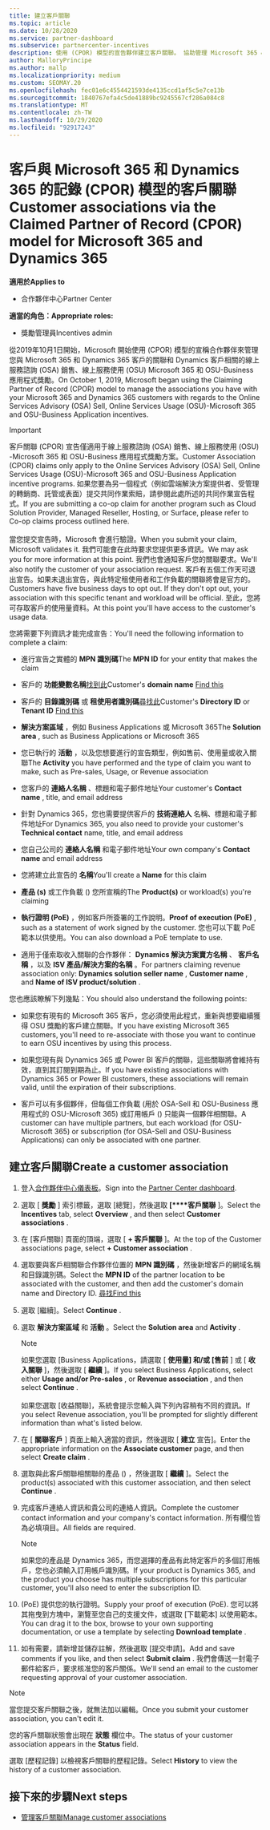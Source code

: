 ```yaml
---
title: 建立客戶關聯
ms.topic: article
ms.date: 10/28/2020
ms.service: partner-dashboard
ms.subservice: partnercenter-incentives
description: 使用 (CPOR) 模型的宣告夥伴建立客戶關聯。 協助管理 Microsoft 365 & Dynamics 365 客戶的銷售、使用量、獎勵。
author: MalloryPrincipe
ms.author: mallp
ms.localizationpriority: medium
ms.custom: SEOMAY.20
ms.openlocfilehash: fec01e6c4554421593de4135ccd1af5c5e7ce13b
ms.sourcegitcommit: 1840767efa4c5de41889bc9245567cf286a084c8
ms.translationtype: MT
ms.contentlocale: zh-TW
ms.lasthandoff: 10/29/2020
ms.locfileid: "92917243"
---
```

# <a name="customer-associations-via-the-claimed-partner-of-record-cpor-model-for-microsoft-365-and-dynamics-365"></a><span data-ttu-id="d0f2f-104">客戶與 Microsoft 365 和 Dynamics 365 的記錄 (CPOR) 模型的客戶關聯</span><span class="sxs-lookup"><span data-stu-id="d0f2f-104">Customer associations via the Claimed Partner of Record (CPOR) model for Microsoft 365 and Dynamics 365</span></span>

<span data-ttu-id="d0f2f-105">**適用於**</span><span class="sxs-lookup"><span data-stu-id="d0f2f-105">**Applies to**</span></span>

- <span data-ttu-id="d0f2f-106">合作夥伴中心</span><span class="sxs-lookup"><span data-stu-id="d0f2f-106">Partner Center</span></span>

<span data-ttu-id="d0f2f-107">**適當的角色：**</span><span class="sxs-lookup"><span data-stu-id="d0f2f-107">**Appropriate roles:**</span></span>

- <span data-ttu-id="d0f2f-108">獎勵管理員</span><span class="sxs-lookup"><span data-stu-id="d0f2f-108">Incentives admin</span></span>

<span data-ttu-id="d0f2f-109">從2019年10月1日開始，Microsoft 開始使用 (CPOR) 模型的宣稱合作夥伴來管理您與 Microsoft 365 和 Dynamics 365 客戶的關聯和 Dynamics 客戶相關的線上服務諮詢 (OSA) 銷售、線上服務使用 (OSU) Microsoft 365 和 OSU-Business 應用程式獎勵。</span><span class="sxs-lookup"><span data-stu-id="d0f2f-109">On October 1, 2019, Microsoft began using the Claiming Partner of Record (CPOR) model to manage the associations you have with your Microsoft 365 and Dynamics 365 customers with regards to the Online Services Advisory (OSA) Sell, Online Services Usage (OSU)-Microsoft 365 and OSU-Business Application incentives.</span></span>

>[!Important]
> <span data-ttu-id="d0f2f-110">客戶關聯 (CPOR) 宣告僅適用于線上服務諮詢 (OSA) 銷售、線上服務使用 (OSU) -Microsoft 365 和 OSU-Business 應用程式獎勵方案。</span><span class="sxs-lookup"><span data-stu-id="d0f2f-110">Customer Association (CPOR) claims only apply to the Online Services Advisory (OSA) Sell, Online Services Usage (OSU)-Microsoft 365 and OSU-Business Application incentive programs.</span></span> <span data-ttu-id="d0f2f-111">如果您要為另一個程式（例如雲端解決方案提供者、受管理的轉銷商、託管或表面）提交共同作業索賠，請參閱此處所述的共同作業宣告程式。</span><span class="sxs-lookup"><span data-stu-id="d0f2f-111">If you are submitting a co-op claim for another program such as Cloud Solution Provider, Managed Reseller, Hosting, or Surface, please refer to Co-op claims process outlined here.</span></span> <br><br><span data-ttu-id="d0f2f-112">當您提交宣告時，Microsoft 會進行驗證。</span><span class="sxs-lookup"><span data-stu-id="d0f2f-112">When you submit your claim, Microsoft validates it.</span></span> <span data-ttu-id="d0f2f-113">我們可能會在此時要求您提供更多資訊。</span><span class="sxs-lookup"><span data-stu-id="d0f2f-113">We may ask you for more information at this point.</span></span> <span data-ttu-id="d0f2f-114">我們也會通知客戶您的關聯要求。</span><span class="sxs-lookup"><span data-stu-id="d0f2f-114">We'll also notify the customer of your association request.</span></span> <span data-ttu-id="d0f2f-115">客戶有五個工作天可退出宣告。如果未退出宣告，與此特定租使用者和工作負載的關聯將會是官方的。</span><span class="sxs-lookup"><span data-stu-id="d0f2f-115">Customers have five business days to opt out. If they don't opt out, your association with this specific tenant and workload will be official.</span></span> <span data-ttu-id="d0f2f-116">至此，您將可存取客戶的使用量資料。</span><span class="sxs-lookup"><span data-stu-id="d0f2f-116">At this point you'll have access to the customer's usage data.</span></span> 

<span data-ttu-id="d0f2f-117">您將需要下列資訊才能完成宣告：</span><span class="sxs-lookup"><span data-stu-id="d0f2f-117">You'll need the following information to complete a claim:</span></span>

- <span data-ttu-id="d0f2f-118">進行宣告之實體的 **MPN 識別碼**</span><span class="sxs-lookup"><span data-stu-id="d0f2f-118">The **MPN ID** for your entity that makes the claim</span></span>

- <span data-ttu-id="d0f2f-119">客戶的 **功能變數名稱**[找到此](find-ids-and-domain-names.md)</span><span class="sxs-lookup"><span data-stu-id="d0f2f-119">Customer's **domain name** [Find this](find-ids-and-domain-names.md)</span></span>

- <span data-ttu-id="d0f2f-120">客戶的 **目錄識別碼** 或 **租使用者識別碼**[尋找此](find-ids-and-domain-names.md)</span><span class="sxs-lookup"><span data-stu-id="d0f2f-120">Customer's **Directory ID** or **Tenant ID** [Find this](find-ids-and-domain-names.md)</span></span>

- <span data-ttu-id="d0f2f-121">**解決方案區域** ，例如 Business Applications 或 Microsoft 365</span><span class="sxs-lookup"><span data-stu-id="d0f2f-121">The **Solution area** , such as Business Applications or Microsoft 365</span></span>

- <span data-ttu-id="d0f2f-122">您已執行的 **活動** ，以及您想要進行的宣告類型，例如售前、使用量或收入關聯</span><span class="sxs-lookup"><span data-stu-id="d0f2f-122">The **Activity** you have performed and the type of claim you want to make, such as Pre-sales, Usage, or Revenue association</span></span>

- <span data-ttu-id="d0f2f-123">您客戶的 **連絡人名稱** 、標題和電子郵件地址</span><span class="sxs-lookup"><span data-stu-id="d0f2f-123">Your customer's **Contact name** , title, and email address</span></span>

- <span data-ttu-id="d0f2f-124">針對 Dynamics 365，您也需要提供客戶的 **技術連絡人** 名稱、標題和電子郵件地址</span><span class="sxs-lookup"><span data-stu-id="d0f2f-124">For Dynamics 365, you also need to provide your customer's **Technical contact** name, title, and email address</span></span>

- <span data-ttu-id="d0f2f-125">您自己公司的 **連絡人名稱** 和電子郵件地址</span><span class="sxs-lookup"><span data-stu-id="d0f2f-125">Your own company's **Contact name** and email address</span></span>

- <span data-ttu-id="d0f2f-126">您將建立此宣告的 **名稱**</span><span class="sxs-lookup"><span data-stu-id="d0f2f-126">You'll create a **Name** for this claim</span></span>

- <span data-ttu-id="d0f2f-127">**產品 (s)** 或工作負載 () 您所宣稱的</span><span class="sxs-lookup"><span data-stu-id="d0f2f-127">The **Product(s)** or workload(s) you're claiming</span></span>

- <span data-ttu-id="d0f2f-128">**執行證明 (PoE)** ，例如客戶所簽署的工作說明。</span><span class="sxs-lookup"><span data-stu-id="d0f2f-128">**Proof of execution (PoE)** , such as a statement of work signed by the customer.</span></span> <span data-ttu-id="d0f2f-129">您也可以下載 PoE 範本以供使用。</span><span class="sxs-lookup"><span data-stu-id="d0f2f-129">You can also download a PoE template to use.</span></span>

- <span data-ttu-id="d0f2f-130">適用于僅索取收入關聯的合作夥伴： **Dynamics 解決方案賣方名稱** 、 **客戶名稱** ，以及 **ISV 產品/解決方案的名稱** 。</span><span class="sxs-lookup"><span data-stu-id="d0f2f-130">For partners claiming revenue association only: **Dynamics solution seller name** , **Customer name** , and **Name of ISV product/solution** .</span></span> 

<span data-ttu-id="d0f2f-131">您也應該瞭解下列幾點：</span><span class="sxs-lookup"><span data-stu-id="d0f2f-131">You should also understand the following points:</span></span>

- <span data-ttu-id="d0f2f-132">如果您有現有的 Microsoft 365 客戶，您必須使用此程式，重新與想要繼續獲得 OSU 獎勵的客戶建立關聯。</span><span class="sxs-lookup"><span data-stu-id="d0f2f-132">If you have existing Microsoft 365 customers, you'll need to re-associate with those you want to continue to earn OSU incentives by using this process.</span></span>

- <span data-ttu-id="d0f2f-133">如果您現有與 Dynamics 365 或 Power BI 客戶的關聯，這些關聯將會維持有效，直到其訂閱到期為止。</span><span class="sxs-lookup"><span data-stu-id="d0f2f-133">If you have existing associations with Dynamics 365 or Power BI customers, these associations will remain valid, until the expiration of their subscriptions.</span></span>

- <span data-ttu-id="d0f2f-134">客戶可以有多個夥伴，但每個工作負載 (用於 OSA-Sell 和 OSU-Business 應用程式的 OSU-Microsoft 365) 或訂用帳戶 () 只能與一個夥伴相關聯。</span><span class="sxs-lookup"><span data-stu-id="d0f2f-134">A customer can have multiple partners, but each workload (for OSU-Microsoft 365) or subscription (for OSA-Sell and OSU-Business Applications) can only be associated with one partner.</span></span>

## <a name="create-a-customer-association"></a><span data-ttu-id="d0f2f-135">建立客戶關聯</span><span class="sxs-lookup"><span data-stu-id="d0f2f-135">Create a customer association</span></span>

1. <span data-ttu-id="d0f2f-136">登入[合作夥伴中心儀表板](https://partner.microsoft.com/dashboard/)。</span><span class="sxs-lookup"><span data-stu-id="d0f2f-136">Sign into the [Partner Center dashboard](https://partner.microsoft.com/dashboard/).</span></span>

2. <span data-ttu-id="d0f2f-137">選取 [ **獎勵** ] 索引標籤，選取 [總覽]，然後選取 **[\*\*\*\*客戶關聯** ]。</span><span class="sxs-lookup"><span data-stu-id="d0f2f-137">Select the **Incentives** tab, select **Overview** , and then select **Customer associations** .</span></span>

3. <span data-ttu-id="d0f2f-138">在 [客戶關聯] 頁面的頂端，選取 [ **+ 客戶關聯** ]。</span><span class="sxs-lookup"><span data-stu-id="d0f2f-138">At the top of the Customer associations page, select **+ Customer association** .</span></span>

4. <span data-ttu-id="d0f2f-139">選取要與客戶相關聯合作夥伴位置的 **MPN 識別碼** ，然後新增客戶的網域名稱和目錄識別碼。</span><span class="sxs-lookup"><span data-stu-id="d0f2f-139">Select the **MPN ID** of the partner location to be associated with the customer, and then add the customer's domain name and Directory ID.</span></span> [<span data-ttu-id="d0f2f-140">尋找</span><span class="sxs-lookup"><span data-stu-id="d0f2f-140">Find this</span></span>](find-ids-and-domain-names.md)

5. <span data-ttu-id="d0f2f-141">選取 [繼續]。</span><span class="sxs-lookup"><span data-stu-id="d0f2f-141">Select **Continue** .</span></span>

6. <span data-ttu-id="d0f2f-142">選取 **解決方案區域** 和 **活動** 。</span><span class="sxs-lookup"><span data-stu-id="d0f2f-142">Select the **Solution area** and **Activity** .</span></span> 

   >[!Note]
   >
   ><span data-ttu-id="d0f2f-143">如果您選取 [Business Applications，請選取 [ **使用量] 和/或 [售前** ] 或 [ **收入關聯** ]，然後選取 [ **繼續** ]。</span><span class="sxs-lookup"><span data-stu-id="d0f2f-143">If you select Business Applications, select either **Usage and/or Pre-sales** , or **Revenue association** , and then select **Continue** .</span></span> 
   <br><br><span data-ttu-id="d0f2f-144">如果您選取 [收益關聯]，系統會提示您輸入與下列內容稍有不同的資訊。</span><span class="sxs-lookup"><span data-stu-id="d0f2f-144">If you select Revenue association, you'll be prompted for slightly different information than what's listed below.</span></span>

7. <span data-ttu-id="d0f2f-145">在 [ **關聯客戶** ] 頁面上輸入適當的資訊，然後選取 [ **建立** 宣告]。</span><span class="sxs-lookup"><span data-stu-id="d0f2f-145">Enter the appropriate information on the **Associate customer** page, and then select **Create claim** .</span></span>

8. <span data-ttu-id="d0f2f-146">選取與此客戶關聯相關聯的產品 () ，然後選取 [ **繼續** ]。</span><span class="sxs-lookup"><span data-stu-id="d0f2f-146">Select the product(s) associated with this customer association, and then select **Continue** .</span></span>

9. <span data-ttu-id="d0f2f-147">完成客戶連絡人資訊和貴公司的連絡人資訊。</span><span class="sxs-lookup"><span data-stu-id="d0f2f-147">Complete the customer contact information and your company's contact information.</span></span> <span data-ttu-id="d0f2f-148">所有欄位皆為必填項目。</span><span class="sxs-lookup"><span data-stu-id="d0f2f-148">All fields are required.</span></span> 

   >[!NOTE]
   ><span data-ttu-id="d0f2f-149">如果您的產品是 Dynamics 365，而您選擇的產品有此特定客戶的多個訂用帳戶，您也必須輸入訂用帳戶識別碼。</span><span class="sxs-lookup"><span data-stu-id="d0f2f-149">If your product is Dynamics 365, and the product you choose has multiple subscriptions for this particular customer, you'll also need to enter the subscription ID.</span></span>

10. <span data-ttu-id="d0f2f-150"> (PoE) 提供您的執行證明。</span><span class="sxs-lookup"><span data-stu-id="d0f2f-150">Supply your proof of execution (PoE).</span></span> <span data-ttu-id="d0f2f-151">您可以將其拖曳到方塊中，瀏覽至您自己的支援文件，或選取 [下載範本] 以使用範本。</span><span class="sxs-lookup"><span data-stu-id="d0f2f-151">You can drag it to the box, browse to your own supporting documentation, or use a template by selecting **Download template** .</span></span> 

11. <span data-ttu-id="d0f2f-152">如有需要，請新增並儲存註解，然後選取 [提交申請]。</span><span class="sxs-lookup"><span data-stu-id="d0f2f-152">Add and save comments if you like, and then select **Submit claim** .</span></span> <span data-ttu-id="d0f2f-153">我們會傳送一封電子郵件給客戶，要求核准您的客戶關係。</span><span class="sxs-lookup"><span data-stu-id="d0f2f-153">We'll send an email to the customer requesting approval of your customer association.</span></span>

   >[!NOTE]
   ><span data-ttu-id="d0f2f-154">當您提交客戶關聯之後，就無法加以編輯。</span><span class="sxs-lookup"><span data-stu-id="d0f2f-154">Once you submit your customer association, you can't edit it.</span></span>

<span data-ttu-id="d0f2f-155">您的客戶關聯狀態會出現在 **狀態** 欄位中。</span><span class="sxs-lookup"><span data-stu-id="d0f2f-155">The status of your customer association appears in the **Status** field.</span></span>

<span data-ttu-id="d0f2f-156">選取 [歷程記錄] 以檢視客戶關聯的歷程記錄。</span><span class="sxs-lookup"><span data-stu-id="d0f2f-156">Select **History** to view the history of a customer association.</span></span>

## <a name="next-steps"></a><span data-ttu-id="d0f2f-157">接下來的步驟</span><span class="sxs-lookup"><span data-stu-id="d0f2f-157">Next steps</span></span>

- [<span data-ttu-id="d0f2f-158">管理客戶關聯</span><span class="sxs-lookup"><span data-stu-id="d0f2f-158">Manage customer associations</span></span>](incentives-manage-customer-associations.md)